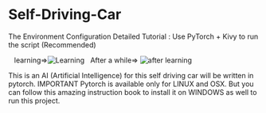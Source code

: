 # Self-Driving-Car
The Environment Configuration Detailed Tutorial : Use PyTorch + Kivy to run the script (Recommended)

&nbsp;&nbsp;&nbsp;learning=>![Learning](https://media.giphy.com/media/3ohc0UkOx7cjVWB6fK/giphy.gif)&nbsp;&nbsp;&nbsp;After a while=>
![after learning](https://media.giphy.com/media/3ohc1czAG9Z7zTboM8/giphy.gif)

This is an AI (Artificial Intelligence) for this self driving car will be written in pytorch.
IMPORTANT
Pytorch is available only for LINUX and OSX. But you can follow this amazing instruction book to install it on WINDOWS as well to run this project.
